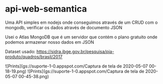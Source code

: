 # api-web-semantica
Uma API simples em nodejs onde conseguimos através de um CRUD com o mongodb, verificar os dados através de documento JSON

Usei o Atlas MongoDB que é um servidor que contém o plano gratuito onde podemos armazenar nosso dados em JSON

Dataset usado: https://sidra.ibge.gov.br/pesquisa/pia-produto/quadros/brasil/2017

![Prints](gs://suporte-1-0.appspot.com/Captura de tela de 2020-05-07 00-18-19.png)
![Prints](gs://suporte-1-0.appspot.com/Captura de tela de 2020-05-07 00-45-38.png)
